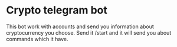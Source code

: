 # Crypto telegram bot
This bot work with accounts and send you information about cryptocurrency you choose. Send it /start and it will send you about commands which it have.
